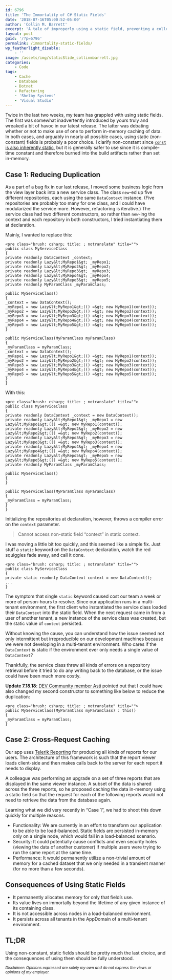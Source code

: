 ```yaml
---
id: 6796
title: 'The Immortality of C# Static Fields'
date: '2018-07-16T05:00:52-05:00'
author: 'Collin M. Barrett'
excerpt: 'A tale of improperly using a static field, preventing a colleague from doing the same, and a primer on why static fields should be avoided.'
layout: post
guid: '/?p=6796'
permalink: /immortality-static-fields/
wp_featherlight_disable:
    - ''
image: /assets/img/staticSlide_collinmbarrett.jpg
categories:
    - Code
tags:
    - Cache
    - Database
    - Dotnet
    - Refactoring
    - 'Shelby Systems'
    - 'Visual Studio'
---
```


Twice in the last two weeks, my team has grappled with using static fields. The first was somewhat inadvertently introduced by yours truly and wreaked a bit of havoc in our latest release. The latter was debating whether or not to make use of one to perform in-memory caching of data. In both cases, and arguably in nearly all possible cases, using static (non-constant) fields is probably a poor choice. I clarify non-constant since [`const` is also inherently static](https://stackoverflow.com/questions/408192/why-cant-i-have-public-static-const-string-s-stuff-in-my-class/408201#408201), but it is generally safer to use since it is compile-time constant and therefore burned into the build artifacts rather than set in-memory.

## Case 1: Reducing Duplication

As a part of a bug fix in our last release, I moved some business logic from the view layer back into a new service class. The class `new`-ed up five different repositories, each using the same `DataContext` instance. (Five repositories are probably too many for one class, and I could have modularized the service more. However, refactoring is iterative.) The service class had two different constructors, so rather than `new`-ing the context and each repository in both constructors, I tried instantiating them at declaration.

Mainly, I wanted to replace this:

```
<pre class="brush: csharp; title: ; notranslate" title="">
public class MyServiceClass
{
private readonly DataContext _context;
private readonly Lazy&lt;MyRepo1&gt; _myRepo1;
private readonly Lazy&lt;MyRepo2&gt; _myRepo2;
private readonly Lazy&lt;MyRepo3&gt; _myRepo3;
private readonly Lazy&lt;MyRepo4&gt; _myRepo4;
private readonly Lazy&lt;MyRepo5&gt; _myRepo5;
private readonly MyParamClass _myParamClass;

public MyServiceClass()
{
_context = new DataContext();
_myRepo1 = new Lazy&lt;MyRepo1&gt;(() =&gt; new MyRepo1(context));
_myRepo2 = new Lazy&lt;MyRepo2&gt;(() =&gt; new MyRepo2(context));
_myRepo3 = new Lazy&lt;MyRepo3&gt;(() =&gt; new MyRepo3(context));
_myRepo4 = new Lazy&lt;MyRepo4&gt;(() =&gt; new MyRepo4(context));
_myRepo5 = new Lazy&lt;MyRepo5&gt;(() =&gt; new MyRepo5(context));
}

public MyServiceClass(MyParamClass myParamClass)
{
_myParamClass = myParamClass;
_context = new DataContext();
_myRepo1 = new Lazy&lt;MyRepo1&gt;(() =&gt; new MyRepo1(context));
_myRepo2 = new Lazy&lt;MyRepo2&gt;(() =&gt; new MyRepo2(context));
_myRepo3 = new Lazy&lt;MyRepo3&gt;(() =&gt; new MyRepo3(context));
_myRepo4 = new Lazy&lt;MyRepo4&gt;(() =&gt; new MyRepo4(context));
_myRepo5 = new Lazy&lt;MyRepo5&gt;(() =&gt; new MyRepo5(context));
}
}
```

With this:

```
<pre class="brush: csharp; title: ; notranslate" title="">
public class MyServiceClass
{
private readonly DataContext _context = new DataContext();
private readonly Lazy&lt;MyRepo1&gt; _myRepo1 = new Lazy&lt;MyRepo1&gt;(() =&gt; new MyRepo1(context));
private readonly Lazy&lt;MyRepo2&gt; _myRepo2 = new Lazy&lt;MyRepo2&gt;(() =&gt; new MyRepo2(context));
private readonly Lazy&lt;MyRepo3&gt; _myRepo3 = new Lazy&lt;MyRepo3&gt;(() =&gt; new MyRepo3(context));
private readonly Lazy&lt;MyRepo4&gt; _myRepo4 = new Lazy&lt;MyRepo4&gt;(() =&gt; new MyRepo4(context));
private readonly Lazy&lt;MyRepo5&gt; _myRepo5 = new Lazy&lt;MyRepo5&gt;(() =&gt; new MyRepo5(context));
private readonly MyParamClass _myParamClass;

public MyServiceClass()
{
}

public MyServiceClass(MyParamClass myParamClass)
{
_myParamClass = myParamClass;
}
}
```

Initializing the repositories at declaration, however, throws a compiler error on the `context` parameter.

> Cannot access non-static field “context” in static context.

I was moving a little bit too quickly, and this seemed like a simple fix. Just stuff a `static` keyword on the `DataContext` declaration, watch the red squiggles fade away, and call it done.

```
<pre class="brush: csharp; title: ; notranslate" title="">
public class MyServiceClass
{
private static readonly DataContext context = new DataContext();
...
}
```

The symptom that single `static` keyword caused cost our team a week or more of person-hours to resolve. Since our application runs in a multi-tenant environment, the first client who instantiated the service class loaded their `DataContext` into the static field. When the next request came in from a user of another tenant, a new instance of the service class was created, but the static value of `context` persisted.

Without knowing the cause, you can understand how the issue seemed not only intermittent but irreproducible on our development machines because we were not developing in a multi-tenant environment. Who cares if the `DataContext` is static if the environment ever only needs a single value of `DataContext`?

Thankfully, the service class threw all kinds of errors on a repository retrieval before it tried to do any writing back to the database, or the issue could have been much more costly.

**Update 7.18.18**: [DEV Community member Asti](https://dev.to/asti) pointed out that I could have also changed my second constructor to something like below to reduce the duplication:

```
<pre class="brush: csharp; title: ; notranslate" title="">
public MyServiceClass(MyParamClass myParamClass) : this()
{
_myParamClass = myParamClass;
}
```

## Case 2: Cross-Request Caching

Our app uses [Telerik Reporting](https://www.telerik.com/products/reporting.aspx) for producing all kinds of reports for our users. The architecture of this framework is such that the report viewer loads client-side and then makes calls back to the server for each report it needs to display.

A colleague was performing an upgrade on a set of three reports that are displayed in the same viewer instance. A subset of the data is shared across the three reports, so he proposed caching the data in-memory using a static field so that the request for each of the following reports would not need to retrieve the data from the database again.

Learning what we did very recently in “Case 1”, we had to shoot this down quickly for multiple reasons.

- Functionality: We are currently in an effort to transform our application to be able to be load-balanced. Static fields are persisted in-memory only on a single node, which would fail in a load-balanced scenario.
- Security: It could potentially cause conflicts and even security holes (viewing the data of another customer) if multiple users were trying to run the same report at the same time.
- Performance: It would permanently utilize a non-trivial amount of memory for a cached dataset that we only needed in a transient manner (for no more than a few seconds).

## Consequences of Using Static Fields

- It permanently allocates memory for only that field’s use.
- Its value lives on immortally beyond the lifetime of any given instance of its containing class.
- It is not accessible across nodes in a load-balanced environment.
- It persists across all tenants in the AppDomain of a multi-tenant environment.

## TL;DR

Using non-constant, static fields should be pretty much the last choice, and the consequences of using them should be fully understood.

*<small>Disclaimer: Opinions expressed are solely my own and do not express the views or opinions of my employer.</small>*